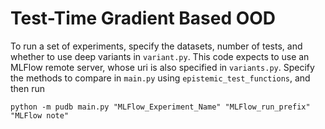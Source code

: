 # Test-Time Gradient Based OOD

To run a set of experiments, specify the datasets, number of tests, and whether to use deep variants in `variant.py`. This code expects to use an MLFlow remote server, whose uri is also specified in `variants.py`. Specify the methods to compare in `main.py` using `epistemic_test_functions`, and then run

`python -m pudb main.py "MLFlow_Experiment_Name" "MLFlow_run_prefix" "MLFlow note"`